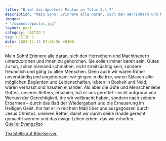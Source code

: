 ```yaml
---
title: "Brief des Apostels Paulus an Titus 3,1-7"
description: "Mein Sohn! Erinnere alle daran, sich den Herrschern und Machthabern unterzuordnen und ihnen zu gehorchen. Sie sollen immer bereit sein, Gutes zu tun, sollen niemand schmähen, nicht streitsüchtig sein, sondern freundlich und gütig zu allen Menschen. Denn auch wir waren früher unve...."
images:
- "/symbols/paulus.jpg"
layout: post
category: LECTIO 1
tag: LECTIO 1
date: 2024-11-13 07:30:56 +0100
---
```

Mein Sohn! Erinnere alle daran, sich den Herrschern und Machthabern unterzuordnen und ihnen zu gehorchen. Sie sollen immer bereit sein, Gutes zu tun,
sollen niemand schmähen, nicht streitsüchtig sein, sondern freundlich und gütig zu allen Menschen.
Denn auch wir waren früher unverständig und ungehorsam; wir gingen in die Irre, waren Sklaven aller möglichen Begierden und Leidenschaften, lebten in Bosheit und Neid, waren verhasst und hassten einander.<!--more-->
Als aber die Güte und Menschenliebe Gottes, unseres Retters, erschien,
hat er uns gerettet – nicht aufgrund von Werken der Gerechtigkeit, die wir vollbracht haben, sondern nach seinem Erbarmen – durch das Bad der Wiedergeburt und die Erneuerung im Heiligen Geist.
Ihn hat er in reichem Maß über uns ausgegossen durch Jesus Christus, unseren Retter,
damit wir durch seine Gnade gerecht gemacht werden und das ewige Leben erben, das wir erhoffen.<br>
[Quelle: Evangelizo](https://evangeliumtagfuertag.org/DE/gospel)

[Textstelle auf Bibelserver](https://www.bibleserver.com/EU/Titus3,1-7)
